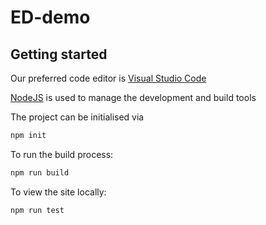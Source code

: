 ED-demo
=======

Getting started
---------------

Our preferred code editor is [Visual Studio Code](https://code.visualstudio.com/download)

[NodeJS](https://nodejs.org/en/download/current/) is used to manage the development and build tools

The project can be initialised via

```javascript
npm init
```

To run the build process:

```javascript
npm run build
```

To view the site locally:

```javascript
npm run test
```